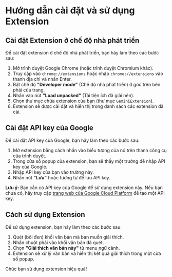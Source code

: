 # Hướng dẫn cài đặt và sử dụng Extension

## Cài đặt Extension ở chế độ nhà phát triển

Để cài đặt extension ở chế độ nhà phát triển, bạn hãy làm theo các bước sau:

1.  Mở trình duyệt Google Chrome (hoặc trình duyệt Chromium khác).
2.  Truy cập vào `chrome://extensions` hoặc nhập `chrome://extensions` vào thanh địa chỉ và nhấn Enter.
3.  Bật chế độ **"Developer mode"** (Chế độ nhà phát triển) ở góc trên bên phải của trang.
4.  Nhấn vào nút **"Load unpacked"** (Tải tiện ích đã giải nén).
5.  Chọn thư mục chứa extension của bạn (thư mục `GeminiExtension`).
6.  Extension sẽ được cài đặt và hiển thị trong danh sách các extension đã cài.

## Cài đặt API key của Google

Để cài đặt API key của Google, bạn hãy làm theo các bước sau:

1.  Mở extension bằng cách nhấn vào biểu tượng của nó trên thanh công cụ của trình duyệt.
2.  Trong cửa sổ popup của extension, bạn sẽ thấy một trường để nhập API key của Google.
3.  Nhập API key của bạn vào trường này.
4.  Nhấn nút **"Lưu"** hoặc tương tự để lưu API key.

**Lưu ý:** Bạn cần có API key của Google để sử dụng extension này. Nếu bạn chưa có, hãy truy cập [trang web của Google Cloud Platform](https://console.cloud.google.com/) để tạo một API key.

## Cách sử dụng Extension

Để sử dụng extension, bạn hãy làm theo các bước sau:

1.  Quét (bôi đen) khối văn bản mà bạn muốn giải thích.
2.  Nhấn chuột phải vào khối văn bản đã quét.
3.  Chọn **"Giải thích văn bản này"** từ menu ngữ cảnh.
4.  Extension sẽ xử lý văn bản và hiển thị kết quả giải thích trong một cửa sổ popup.

Chúc bạn sử dụng extension hiệu quả!
